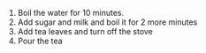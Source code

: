 1. Boil the water for 10 minutes.
2. Add sugar and milk and boil it for 2 more minutes
3. Add tea leaves and turn off the stove
4. Pour the tea